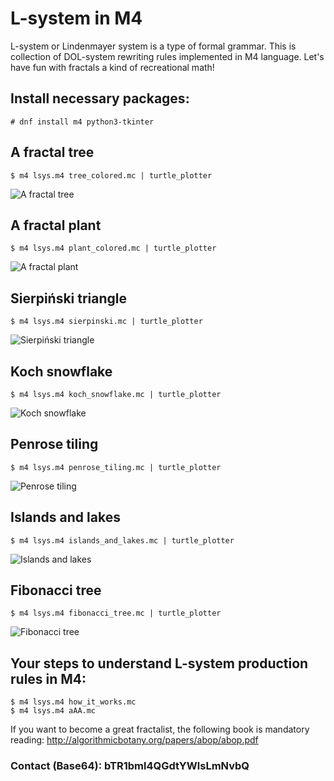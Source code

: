 # L-system in M4
L-system or Lindenmayer system is a type of formal grammar.
This is collection of DOL-system rewriting rules implemented in M4 language.
Let's have fun with fractals a kind of recreational math!

## Install necessary packages:
```
# dnf install m4 python3-tkinter
```
## A fractal tree
```
$ m4 lsys.m4 tree_colored.mc | turtle_plotter
```
![A fractal tree](img/tree.png?raw=true "A tree (young parts are green, old are brown)")

## A fractal plant
```
$ m4 lsys.m4 plant_colored.mc | turtle_plotter
```
![A fractal plant](img/plant.png?raw=true "A plant (young parts are green, old are brown)")

## Sierpiński triangle
```
$ m4 lsys.m4 sierpinski.mc | turtle_plotter
```
![Sierpiński triangle](img/triangle.png?raw=true "Sierpiński triangle")

## Koch snowflake
```
$ m4 lsys.m4 koch_snowflake.mc | turtle_plotter
```
![Koch snowflake](img/koch.png?raw=true "Koch snowflake")

## Penrose tiling
```
$ m4 lsys.m4 penrose_tiling.mc | turtle_plotter
```
![Penrose tiling](img/penrose.png?raw=true "Penrose tiling")

## Islands and lakes
```
$ m4 lsys.m4 islands_and_lakes.mc | turtle_plotter
```
![Islands and lakes](img/islands.png?raw=true "Islands and lakes")

## Fibonacci tree
```
$ m4 lsys.m4 fibonacci_tree.mc | turtle_plotter
```
![Fibonacci tree](img/fibonacci.png?raw=true "Fibonacci tree")

## Your steps to understand L-system production rules in M4:
```
$ m4 lsys.m4 how_it_works.mc
$ m4 lsys.m4 aAA.mc

```
If you want to become a great fractalist, the following book is mandatory reading:
http://algorithmicbotany.org/papers/abop/abop.pdf

### Contact (Base64): bTR1bml4QGdtYWlsLmNvbQ
